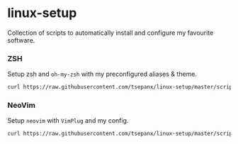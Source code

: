 # linux-setup

Collection of scripts to automatically install and configure my favourite software.

### ZSH

Setup zsh and `oh-my-zsh` with my preconfigured aliases & theme.

```bash
curl https://raw.githubusercontent.com/tsepanx/linux-setup/master/scripts/zsh.sh | bash
```

### NeoVim

Setup `neovim` with `VimPlug` and my config.

```bash
curl https://raw.githubusercontent.com/tsepanx/linux-setup/master/scripts/neovim.sh | bash
```
